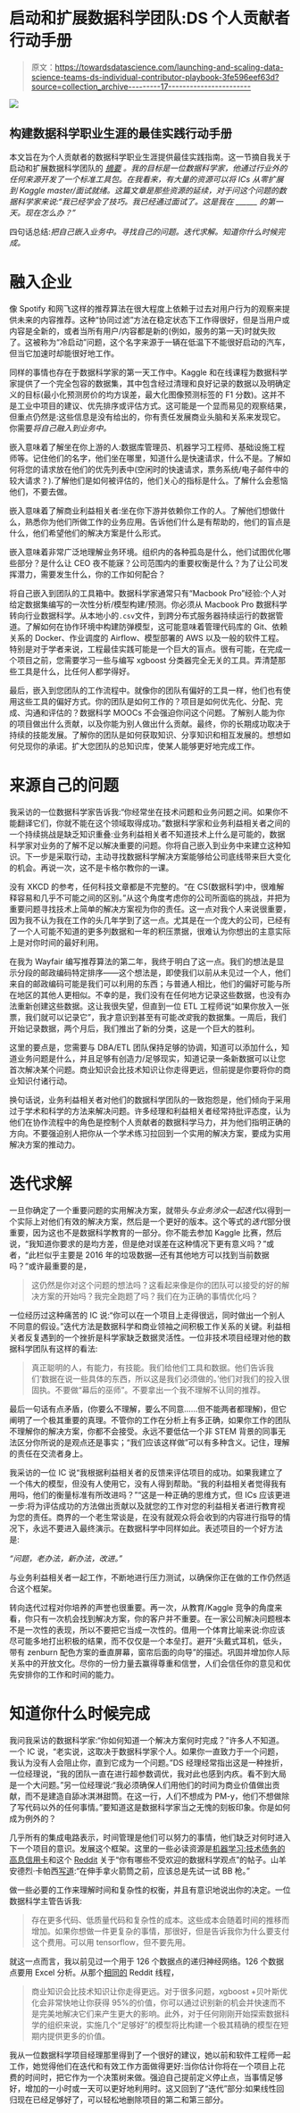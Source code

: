 # 启动和扩展数据科学团队:DS 个人贡献者行动手册

> 原文：<https://towardsdatascience.com/launching-and-scaling-data-science-teams-ds-individual-contributor-playbook-3fe596eef63d?source=collection_archive---------17----------------------->

![](img/ab55f9b236bfa219c597690bd63a657a.png)

## 构建数据科学职业生涯的最佳实践行动手册

本文旨在为个人贡献者的数据科学职业生涯提供最佳实践指南。这一节摘自我关于启动和扩展数据科学团队的 [*摘要*](https://medium.com/p/1761572eaa99/) *。我的目标是一位数据科学家，他通过行业外的任何来源开发了一个标准工具包。在我看来，有大量的资源可以将 ICs 从零扩展到 Kaggle master/面试就绪。这篇文章是那些资源的延续，对于问这个问题的数据科学家来说:“我已经学会了技巧。我已经通过面试了。这是我在 ______ 的第一天。现在怎么办？”*

四句话总结:*把自己嵌入业务中。寻找自己的问题。迭代求解。知道你什么时候完成。*

# **融入企业**

像 Spotify 和网飞这样的推荐算法在很大程度上依赖于过去对用户行为的观察来提供未来的内容推荐。这种“协同过滤”方法在稳定状态下工作得很好，但是当用户或内容是全新的，或者当所有用户/内容都是新的(例如，服务的第一天)时就失败了。这被称为“冷启动”问题，这个名字来源于一辆在低温下不能很好启动的汽车，但当它加速时却能很好地工作。

同样的事情也存在于数据科学家的第一天工作中。Kaggle 和在线课程为数据科学家提供了一个完全包容的数据集，其中包含经过清理和良好记录的数据以及明确定义的目标(最小化预测房价的均方误差，最大化图像预测标签的 F1 分数)。这并不是工业中项目的建议、优先排序或评估方式。这可能是一个显而易见的观察结果，但重点仍然是:这些信息是没有给出的，你有责任发展商业头脑和关系来发现它。你需要*将自己融入到业务中。*

嵌入意味着了解坐在你上游的人:数据库管理员、机器学习工程师、基础设施工程师等。记住他们的名字，他们坐在哪里，知道什么是快速请求，什么不是。了解如何将您的请求放在他们的优先列表中(空闲时的快速请求，票务系统/电子邮件中的较大请求？).了解他们是如何被评估的，他们关心的指标是什么。了解什么会惹恼他们，不要去做。

嵌入意味着了解商业利益相关者:坐在你下游并依赖你工作的人。了解他们想做什么，熟悉你为他们所做工作的业务应用。告诉他们什么是有帮助的，他们的盲点是什么，他们希望他们的解决方案是什么形式。

嵌入意味着非常广泛地理解业务环境。组织内的各种孤岛是什么，他们试图优化哪些部分？是什么让 CEO 夜不能寐？公司范围内的重要权衡是什么？为了让公司发挥潜力，需要发生什么，你的工作如何配合？

将自己嵌入到团队的工具箱中。数据科学家通常只有“Macbook Pro”经验:个人对给定数据集编写的一次性分析/模型构建/预测。你必须从 Macbook Pro 数据科学转向行业数据科学。从本地小的`.csv`文件，到跨分布式服务器持续运行的数据管道。了解如何在协作环境中构建防弹模型，这可能意味着管理代码库的 Git、依赖关系的 Docker、作业调度的 Airflow、模型部署的 AWS 以及一般的软件工程。特别是对于学者来说，工程最佳实践可能是一个巨大的盲点。很有可能，在完成一个项目之前，您需要学习一些与编写 xgboost 分类器完全无关的工具。弄清楚那些工具是什么，比任何人都学得好。

最后，嵌入到您团队的工作流程中。就像你的团队有偏好的工具一样，他们也有使用这些工具的偏好方式。你的团队是如何工作的？项目是如何优先化、分配、完成、沟通和评估的？数据科学 MOOCs 不会强迫你问这个问题。了解别人能为你的项目做出什么贡献，以及你能为别人做出什么贡献。最终，你的长期成功取决于持续的技能发展。了解你的团队是如何获取知识、分享知识和相互发展的。想想如何兑现你的承诺。扩大您团队的总知识库，使某人能够更好地完成工作。

# **来源自己的问题**

我采访的一位数据科学家告诉我:“你经常坐在技术问题和业务问题之间。如果你不能翻译它们，你就不能在这个领域取得成功。”数据科学家和业务利益相关者之间的一个持续挑战是缺乏知识重叠:业务利益相关者不知道技术上什么是可能的，数据科学家对业务的了解不足以解决重要的问题。你将自己嵌入到业务中来建立这种知识。下一步是采取行动，主动寻找数据科学解决方案能够给公司底线带来巨大变化的机会。再说一次，这不是卡格尔教你的一课。

没有 XKCD 的参考，任何科技文章都是不完整的。“在 CS(数据科学)中，很难解释容易和几乎不可能之间的区别。”从这个角度考虑你的公司所面临的挑战，并把为重要问题寻找技术上简单的解决方案视为你的责任。这一点对我个人来说很重要，因为我不认为我在工作的头几年学到了这一点。尤其是在一个庞大的公司，已经有了一个人可能不知道的更多列数据和一年的积压票据，很难认为你想出的主意实际上是对你时间的最好利用。

在我为 Wayfair 编写推荐算法的第二年，我终于明白了这一点。我们的想法是显示分段的邮政编码特定排序——这个想法是，即使我们以前从未见过一个人，他们来自的邮政编码可能是我们可以利用的东西；与普通人相比，他们的偏好可能与所在地区的其他人更相似。不幸的是，我们没有在任何地方记录这些数据，也没有办法重新创建这些数据。这让我很失望，但直到一位 ETL 工程师说“如果你放入一张票，我们就可以记录它”，我才意识到甚至有可能*改变*我的数据集。一周后，我们开始记录数据，两个月后，我们推出了新的分类，这是一个巨大的胜利。

这里的要点是，您需要与 DBA/ETL 团队保持足够的协调，知道可以添加什么，知道业务问题是什么，并且足够有创造力/足够现实，知道记录一条新数据可以让您首次解决某个问题。商业知识会比技术知识让你走得更远，但前提是你要将你的商业知识付诸行动。

换句话说，业务利益相关者对他们的数据科学团队的一致抱怨是，他们倾向于采用过于学术和科学的方法来解决问题。许多经理和利益相关者经常持批评态度，认为他们在协作流程中的角色是控制个人贡献者的数据科学马力，并为他们指明正确的方向。不要强迫别人把你从一个学术练习拉回到一个实用的解决方案，要成为实用解决方案的推动力。

# **迭代求解**

一旦你确定了一个重要问题的实用解决方案，就带头*与业务涉众一起迭代*以得到一个实际上对他们有效的解决方案，然后是一个更好的版本。这个等式的*迭代*部分很重要，因为这也不是数据科学教育的一部分。你不能去参加 Kaggle 比赛，然后说，“我知道你要求的是均方差，但是绝对误差在这种情况下更有意义吗？”或者，“此栏似乎主要是 2016 年的垃圾数据—还有其他地方可以找到当前数据吗？”或许最重要的是，

> 这仍然是你对这个问题的想法吗？这看起来像是你的团队可以接受的好的解决方案的开始吗？我完全跑题了吗？我们在为正确的事情优化吗？

一位经历过这种痛苦的 IC 说:“你可以在一个项目上走得很远，同时做出一个别人不同意的假设。”迭代方法是数据科学和商业领袖之间积极工作关系的关键。利益相关者反复遇到的一个挫折是科学家缺乏数据灵活性。一位非技术项目经理对他的数据科学团队有这样的看法:

> 真正聪明的人，有能力，有技能。我们给他们工具和数据。他们告诉我们‘数据在说一些具体的东西，所以这是我们必须做的。’他们对我们的投入很固执。不要做“幕后的巫师”。不要拿出一个我不理解不认同的推荐。

最后一句话有点矛盾，(你要么不理解，要么不同意……但不能两者都理解)，但它阐明了一个极其重要的真理。不管你的工作在分析上有多正确，如果你工作的团队不理解你的解决方案，你都不会接受。永远不要低估一个非 STEM 背景的同事无法区分你所说的是观点还是事实；“我们应该这样做”可以有多种含义。记住，理解的责任在交流者身上。

我采访的一位 IC 说“我根据利益相关者的反馈来评估项目的成功。如果我建立了一个伟大的模型，但没有人使用它，没有人得到帮助。“我的利益相关者觉得我有用吗，他们的衡量标准有所改进吗？”“这是一种正确的思维方式，但 ICs 应该更进一步:将为评估成功的方法做出贡献以及就您的工作对您的利益相关者进行教育视为您的责任。商界的一个老生常谈是，在没有就观众将会收到的内容进行指导的情况下，永远不要进入最终演示。在数据科学中同样如此。表述项目的一个好方法是:

*“问题，老办法，新办法，改进。”*

与业务利益相关者一起工作，不断地进行压力测试，以确保你正在做的工作仍然适合这个框架。

转向迭代过程对你培养的声誉也很重要。再一次，从教育/Kaggle 竞争的角度来看，你只有一次机会找到解决方案，你的客户并不重要。在一家公司解决问题根本不是一次性的表现，所以不要把它当成一次性的。借用一个体育比喻来说:你应该尽可能多地打出积极的结果，而不仅仅是一个本垒打。避开“头戴式耳机，低头，带有 zenburn 配色方案的垂直屏幕，窗帘后面的向导”的描述。巩固并增加你人际关系中的开放文化。尽你的一份力量去赢得尊重和信誉，人们会信任你的意见和优先安排你的工作和时间的能力。

# **知道你什么时候完成**

我问我采访的数据科学家:“你如何知道一个解决方案何时完成？”许多人不知道。一个 IC 说，“老实说，这取决于数据科学家个人。如果你一直致力于一个问题，我认为没有人会阻止你，直到它成为一个问题。”DS 经理经常指出这是一种挫折，一位经理说，“我的团队一直在进行超参数调优，我对此也感到内疚。看不到大局是一个大问题。”另一位经理说:“我必须确保人们用他们的时间为商业价值做出贡献，而不是建造自舔冰淇淋甜筒。在这一行，人们不想成为 PM-y，他们不想做除了写代码以外的任何事情。”要知道这是数据科学家当之无愧的刻板印象。你是如何成为例外的？

几乎所有的集成电路表示，时间管理是他们可以努力的事情，他们缺乏对何时进入下一个项目的意识。发展这个框架。这里的一些必读资源是[机器学习:技术债务的高息信用卡](https://ai.google/research/pubs/pub43146)和这个 [Reddit](https://www.reddit.com/r/datascience/comments/9sc65c/what_are_your_unpopular_data_science_opinions/) 关于“你有哪些不受欢迎的数据科学观点”的帖子。山羊安德烈·卡帕西[写道](http://karpathy.github.io/2016/05/31/rl/):“在伸手拿火箭筒之前，应该总是先试一试 BB 枪。”

做一些必要的工作来理解时间和复杂性的权衡，并且有意识地说出你的决定。一位数据科学主管告诉我:

> 存在更多代码、低质量代码和复杂性的成本。这些成本会随着时间的推移而增加。如果你想做一件更复杂的事情，那很好，但是告诉我你为什么要支付这个费用。可以用 tensorflow，但不要先用。

就这一点而言，我以前见过一个用于 126 个数据点的递归神经网络。126 个数据点要用 Excel 分析。从那个[相同的](https://www.reddit.com/r/datascience/comments/9sc65c/what_are_your_unpopular_data_science_opinions/) Reddit 线程，

> 商业知识会比技术知识让你走得更远。对于很多问题，xgboost +贝叶斯优化会非常快地让你获得 95%的价值，你可以通过识别新的机会并快速而不是完美地解决它们来产生更大的影响。此外，对于任何刚刚开始探索数据科学的组织来说，实施几个“足够好”的模型将比构建一个极其精确的模型在短期内提供更多的价值。

我从一位数据科学项目经理那里得到了一个很好的建议，她以前和软件工程师一起工作，她觉得他们在迭代和有效工作方面做得更好:当你估计你将在一个项目上花费的时间时，把它作为一个决策树来做。强迫自己提前定义停止点，当事情足够好，增加的一小时或一天可以更好地利用时。这又回到了“迭代”部分:如果线性回归现在已经足够好了，可以轻松地删除项目的第二和第三部分。